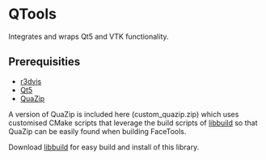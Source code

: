 # QTools

Integrates and wraps Qt5 and VTK functionality.

## Prerequisities
- [r3dvis](../../../r3dvis)
- [Qt5](https://www.qt.io)
- [QuaZip](https://github.com/stachenov/quazip)

A version of QuaZip is included here (custom_quazip.zip) which uses customised CMake
scripts that leverage the build scripts of [libbuild](../../../libbuild) so that
QuaZip can be easily found when building FaceTools.

Download [libbuild](../../../libbuild) for easy build and install of this library.
